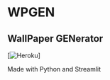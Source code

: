 # WPGEN
## WallPaper GENerator

[![Heroku](https://heroku-badge.herokuapp.com/?app=heroku-badge)]

Made with Python and Streamlit
